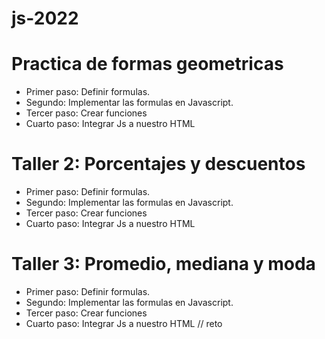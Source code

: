 # js-2022

# Practica de formas geometricas

- Primer paso: Definir formulas.
- Segundo: Implementar las formulas en Javascript.
- Tercer paso: Crear funciones 
- Cuarto paso: Integrar Js a nuestro HTML

# Taller 2: Porcentajes y descuentos

- Primer paso: Definir formulas.
- Segundo: Implementar las formulas en Javascript.
- Tercer paso: Crear funciones 
- Cuarto paso: Integrar Js a nuestro HTML

# Taller 3: Promedio, mediana y moda

- Primer paso: Definir formulas.
- Segundo: Implementar las formulas en Javascript.
- Tercer paso: Crear funciones 
- Cuarto paso: Integrar Js a nuestro HTML // reto